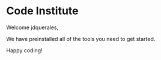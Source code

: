 # Code Institute

Welcome jdquerales,

We have preinstalled all of the tools you need to get started.

Happy coding!